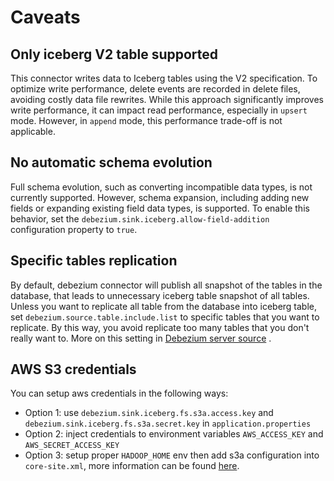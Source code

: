 # Caveats

## Only iceberg V2 table supported
This connector writes data to Iceberg tables using the V2 specification. To optimize write performance, delete events are recorded in delete files, avoiding costly data file rewrites. While this approach significantly improves write performance, it can impact read performance, especially in `upsert` mode. However, in `append` mode, this performance trade-off is not applicable.

## No automatic schema evolution
Full schema evolution, such as converting incompatible data types, is not currently supported. However, schema expansion, including adding new fields or expanding existing field data types, is supported. To enable this behavior, set the
`debezium.sink.iceberg.allow-field-addition` configuration property to `true`.

## Specific tables replication

By default, debezium connector will publish all snapshot of the tables in the database, that leads to unnecessary
iceberg table snapshot of all tables. Unless you want to replicate all table from the database into iceberg table,
set `debezium.source.table.include.list` to specific tables that you want to replicate. By this way, you avoid replicate
too many tables that you don't really want to. More on this setting
in [Debezium server source](https://debezium.io/documentation/reference/stable/connectors/mysql.html#mysql-property-table-include-list)
.

## AWS S3 credentials

You can setup aws credentials in the following ways:

- Option 1: use `debezium.sink.iceberg.fs.s3a.access.key` and `debezium.sink.iceberg.fs.s3a.secret.key`
  in `application.properties`
- Option 2: inject credentials to environment variables `AWS_ACCESS_KEY` and `AWS_SECRET_ACCESS_KEY`
- Option 3: setup proper `HADOOP_HOME` env then add s3a configuration into `core-site.xml`, more information can be
  found [here](https://hadoop.apache.org/docs/stable/hadoop-aws/tools/hadoop-aws/index.html#Authenticating_with_S3).
